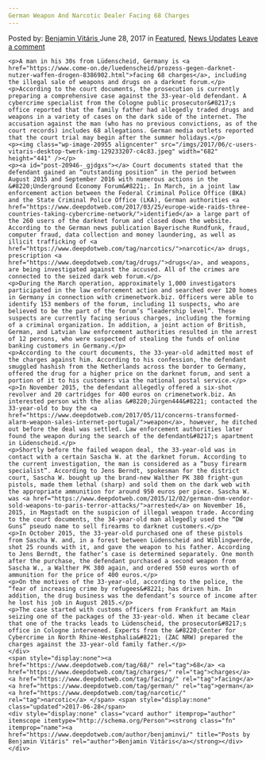 ```yaml
---
German Weapon And Narcotic Dealer Facing 68 Charges
---
```

<article class="post-listing post-20946 post type-post status-publish format-standard has-post-thumbnail hentry  tag-5630 tag-charges tag-facing tag-german tag-narcotic tag-weapon">
    <div class="post-inner">
        <span>Posted by: <a href="https://www.deepdotweb.com/author/benjaminvi/" title="">Benjamin Vitáris </a></span>
    <span>June 28, 2017</span>
    <span>in <a href="https://www.deepdotweb.com/category/deepdot-news/" rel="category tag">Featured</a>, <a href="https://www.deepdotweb.com/category/news-updates/" rel="category tag">News Updates</a></span>
    <span><a href="https://www.deepdotweb.com/2017/06/28/german-weapon-narcotic-dealer-facing-68-charges/#respond">Leave a comment</a></span>
    </p>
    <div class="clear"></div>
    
    <p>A man in his 30s from Lüdenscheid, Germany is <a href="https://www.come-on.de/luedenscheid/prozess-gegen-darknet-nutzer-waffen-drogen-8386902.html">facing 68 charges</a>, including the illegal sale of weapons and drugs on a darknet forum.</p>
    <p>According to the court documents, the prosecution is currently preparing a comprehensive case against the 33-year-old defendant. A cybercrime specialist from the Cologne public prosecutor&#8217;s office reported that the family father had allegedly traded drugs and weapons in a variety of cases on the dark side of the internet. The accusation against the man (who has no previous convictions, as of the court records) includes 68 allegations. German media outlets reported that the court trial may begin after the summer holidays.</p>
    <p><img class="wp-image-20955 aligncenter" src="/imgs/2017/06/c-users-vitaris-desktop-twerk-img-129233207-c4c83.jpeg" width="682" height="441" /></p>
    <p><a id="post-20946-_gjdgxs"></a> Court documents stated that the defendant gained an “outstanding position” in the period between August 2015 and September 2016 with numerous actions in the &#8220;Underground Economy Forum&#8221;. In March, in a joint law enforcement action between the Federal Criminal Police Office (BKA) and the State Criminal Police Office (LKA), German authorities <a href="https://www.deepdotweb.com/2017/03/25/europe-wide-raids-three-countries-taking-cybercrime-network/">identified</a> a large part of the 260 users of the darknet forum and closed down the website. According to the German news publication Bayerische Rundfunk, fraud, computer fraud, data collection and money laundering, as well as illicit trafficking of <a href="https://www.deepdotweb.com/tag/narcotics/">narcotic</a> drugs, prescription <a href="https://www.deepdotweb.com/tag/drugs/">drugs</a>, and weapons, are being investigated against the accused. All of the crimes are connected to the seized dark web forum.</p>
    <p>During the March operation, approximately 1,000 investigators participated in the law enforcement action and searched over 120 homes in Germany in connection with crimenetwork.biz. Officers were able to identify 153 members of the forum, including 11 suspects, who are believed to be the part of the forum’s “leadership level”. These suspects are currently facing serious charges, including the forming of a criminal organization. In addition, a joint action of British, German, and Latvian law enforcement authorities resulted in the arrest of 12 persons, who were suspected of stealing the funds of online banking customers in Germany.</p>
    <p>According to the court documents, the 33-year-old admitted most of the charges against him. According to his confession, the defendant smuggled hashish from the Netherlands across the border to Germany, offered the drug for a higher price on the darknet forum, and sent a portion of it to his customers via the national postal service.</p>
    <p>In November 2015, the defendant allegedly offered a six-shot revolver and 20 cartridges for 400 euros on crimenetwork.biz. An interested person with the alias &#8220;Jürgen444&#8221; contacted the 33-year-old to buy the <a href="https://www.deepdotweb.com/2017/05/11/concerns-transformed-alarm-weapon-sales-internet-portugal/">weapon</a>, however, he ditched out before the deal was settled. Law enforcement authorities later found the weapon during the search of the defendant&#8217;s apartment in Lüdenscheid.</p>
    <p>Shortly before the failed weapon deal, the 33-year-old was in contact with a certain Sascha W. at the darknet forum. According to the current investigation, the man is considered as a “busy firearm specialist”. According to Jens Berndt, spokesman for the district court, Sascha W. bought up the brand-new Walther PK 380 fright-gun pistols, made them lethal (sharp) and sold them on the dark web with the appropriate ammunition for around 950 euros per piece. Sascha W. was <a href="https://www.deepdotweb.com/2015/12/02/german-dnm-vendor-sold-weapons-to-paris-terror-attacks/">arrested</a> on November 16, 2015, in Magstadt on the suspicion of illegal weapon trade. According to the court documents, the 34-year-old man allegedly used the “DW Guns” pseudo name to sell firearms to darknet customers.</p>
    <p>In October 2015, the 33-year-old purchased one of these pistols from Sascha W. and, in a forest between Lüdenscheid and Wiblingwerde, shot 25 rounds with it, and gave the weapon to his father. According to Jens Berndt, the father’s case is determined separately. One month after the purchase, the defendant purchased a second weapon from Sascha W., a Walther PK 380 again, and ordered 550 euros worth of ammunition for the price of 400 euros.</p>
    <p>On the motives of the 33-year-old, according to the police, the “fear of increasing crime by refugees&#8221; has driven him. In addition, the drug business was the defendant’s source of income after he lost his job in August 2015.</p>
    <p>The case started with customs officers from Frankfurt am Main seizing one of the packages of the 33-year-old. When it became clear that one of the tracks leads to Lüdenscheid, the prosecutor&#8217;s office in Cologne intervened. Experts from the &#8220;Center for Cybercrime in North Rhine-Westphalia&#8221; (ZAC NRW) prepared the charges against the 33-year-old family father.</p>
    </div>
    <span style="display:none"><a href="https://www.deepdotweb.com/tag/68/" rel="tag">68</a> <a href="https://www.deepdotweb.com/tag/charges/" rel="tag">charges</a>  <a href="https://www.deepdotweb.com/tag/facing/" rel="tag">facing</a> <a href="https://www.deepdotweb.com/tag/german/" rel="tag">german</a> <a href="https://www.deepdotweb.com/tag/narcotic/" rel="tag">narcotic</a> </span> <span style="display:none" class="updated">2017-06-28</span>
    <div style="display:none" class="vcard author" itemprop="author" itemscope itemtype="http://schema.org/Person"><strong class="fn" itemprop="name"><a href="https://www.deepdotweb.com/author/benjaminvi/" title="Posts by Benjamin Vitáris" rel="author">Benjamin Vitáris</a></strong></div>
    </div>
</article>

